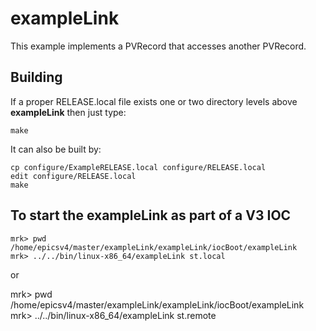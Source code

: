 # exampleLink

This example implements a PVRecord that accesses another PVRecord.

## Building

If a proper RELEASE.local file exists one or two directory levels above **exampleLink**
then just type:

    make

It can also be built by:

    cp configure/ExampleRELEASE.local configure/RELEASE.local
    edit configure/RELEASE.local
    make

## To start the exampleLink as part of a V3 IOC

    mrk> pwd
    /home/epicsv4/master/exampleLink/exampleLink/iocBoot/exampleLink
    mrk> ../../bin/linux-x86_64/exampleLink st.local

or
 
mrk> pwd
    /home/epicsv4/master/exampleLink/exampleLink/iocBoot/exampleLink
    mrk> ../../bin/linux-x86_64/exampleLink st.remote


